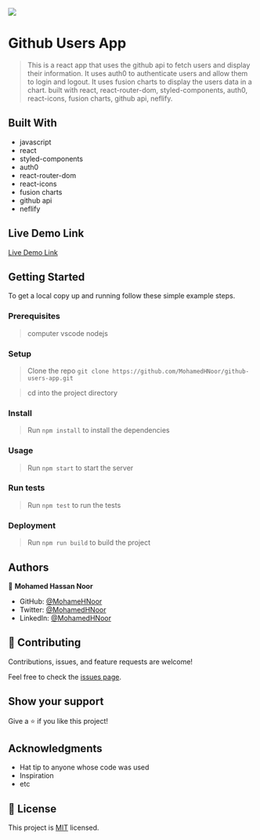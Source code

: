 ![](https://img.shields.io/badge/Microverse-blueviolet)

# Github Users App

> This is a react app that uses the github api to fetch users and display their information. It uses auth0 to authenticate users and allow them to login and logout. It uses fusion charts to display the users data in a chart. built with react, react-router-dom, styled-components, auth0, react-icons, fusion charts, github api, neflify.

## Built With

- javascript
- react
- styled-components
- auth0
- react-router-dom
- react-icons
- fusion charts
- github api
- neflify

## Live Demo Link

[Live Demo Link]()

## Getting Started

To get a local copy up and running follow these simple example steps.

### Prerequisites

> computer
> vscode
> nodejs

### Setup

> Clone the repo `git clone https://github.com/MohamedHNoor/github-users-app.git`

> cd into the project directory

### Install

> Run `npm install` to install the dependencies

### Usage

> Run `npm start` to start the server

### Run tests

> Run `npm test` to run the tests

### Deployment

> Run `npm run build` to build the project

## Authors

👤 **Mohamed Hassan Noor**

- GitHub: [@MohameHNoor](https://github.com/MohamedHNoor)
- Twitter: [@MohamedHNoor](https://twitter.com/MohamedHNoor)
- LinkedIn: [@MohamedHNoor](https://linkedin.com/in/mohamedhnoor)

## 🤝 Contributing

Contributions, issues, and feature requests are welcome!

Feel free to check the [issues page](https://github.com/MohamedHNoor/github-users-app/issues).

## Show your support

Give a ⭐️ if you like this project!

## Acknowledgments

- Hat tip to anyone whose code was used
- Inspiration
- etc

## 📝 License

This project is [MIT](./LICENSE) licensed.
